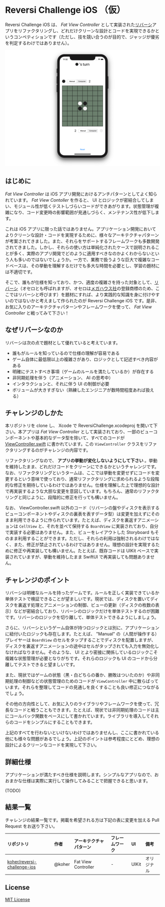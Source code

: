 # Reversi Challenge iOS （仮）

Reversi Challenge iOS は、 _Fat View Controller_ として実装された[リバーシ](https://en.wikipedia.org/wiki/Reversi)アプリをリファクタリングし、どれだけクリーンな設計とコードを実現できるかというコンペティションです（ただし、技を競い合うのが目的で、ジャッジが優劣を判定するわけではありません）。

![アプリのスクリーンショット](Screenshot.png)

## はじめに

_Fat View Controller_ は iOS アプリ開発におけるアンチパターンとしてよく知られています。 _Fat View Contoller_ を作ると、 UI とロジックが密結合してしまい、モジュール性が低くテストしづらいコードができあがります。状態管理が複雑になり、コード変更時の影響範囲が見通しづらく、メンテナンス性が低下します。

これは iOS アプリに限った話ではありません。アプリケーション開発においてよりクリーンな設計・コードを実現するために、様々なアーキテクチャパターンが考案されてきました。また、それらをサポートするフレームワークも多数開発されてきました。しかし、それらの使い方は単純化されたケースで説明されることが多く、実際のアプリ開発でどのように適用すべきなのかよくわからないという人も多いのではないでしょうか。一方で、業務で扱うような巨大で複雑なコードベースは、その挙動を理解するだけでも多大な時間を必要とし、学習の題材には不適切です。

そこで、誰もが仕様を知っており、かつ、適度の複雑さを持った対象として、[リバーシ](https://en.wikipedia.org/wiki/Reversi)（オセロとも呼ばれますが、オセロは[メガハウス社](https://www.megahouse.co.jp/)の登録商標のため、ここではリバーシと呼びます）を題材にすれば、より実践的な知識を身に付けやすいのではないかと考えまして作られたのが Reversi Challenge iOS です。是非、お気に入りのアーキテクチャパターンやフレームワークを使って、 _Fat View Controller_ と戦ってみて下さい！

## なぜリバーシなのか

リバーシは次の点で題材として優れていると考えています。

- 誰もがルールを知っているので仕様の理解が容易である
- ゲーム自体に最低限以上の複雑さがあり、ロジックとして記述すべき内容がある
- 明確にテストすべき事項（ゲームのルールを満たしているか）が存在する
- 非同期処理を伴う（アニメーション、 AI の思考中）
- インタラクションと、それに伴う UI の制御が必要
- ボリュームが大きすぎない（熟練したエンジニアが数時間程度あれば扱える）

## チャレンジのしかた

本リポジトリを clone し、 Xcode で ReversiChallenge.xcodeproj を開いて下さい。本アプリは _Fat View Controller_ として実装されており、一部のビューコンポーネントや基本的なデータ型を除いて、すべてのコードが [ViewController.swift](ReversiChallenge/ViewController.swift) に書かれています。この `ViewController` クラスをリファクタリングするのがチャレンジの内容です。

リファクタリングなので、 **アプリの挙動が変化しないようにして下さい** 。挙動を維持したまま、どれだけコードをクリーンにできるかというチャレンジです。なお、リファクタリングというタームは、ここでは挙動を変更せずにコードを変更するという意味で使っており、通常リファクタリングに求められるような段階的な修正を期待しているわけではありません。仕様を理解した上で理想的な設計で再実装するような大胆な変更を意図しています。もちろん、通常のリファクタリングと同じように、段階的に修正を行っても構いません。

なお、 ViewController.swift 以外のコード（リバーシの盤やディスクを表示するビューコンポーネントやディスクの裏表を表すデータ型）は変更を加えずにそのまま利用できるように作られています。たとえば、ディスクを裏返すアニメーションは `CellView` と、それを並べて保持する `BoardView` に実装されており、自分で実装する必要はありません。また、ビューをレイアウトした Storyboard もそのまま利用することができます。ただし、それらの利用は強制されるわけではなく、また、修正が禁止されているわけではありません。理想の設計を実現するために修正や再実装しても構いません。たとえば、既存コードは UIKit ベースで実装されていますが、挙動を維持したまま SwiftUI で再実装しても問題ありません。

## チャレンジのポイント

リバーシは明確なルールを持ったゲームです。ルールを正しく実装できているか単体テストで検証できることが望ましいです。現状では、ディスクを置いてディスクを裏返す処理とアニメーションの制御、ビューの更新（ディスクの枚数の表示）などが密結合しており、リバーシのロジックだけを単体テストするのが困難です。リバーシのロジックを切り離して、単体テストできるようにしましょう。

さらに、リバーシというゲーム自体が持つロジックとは別に、アプリケーションに紐付いたロジックも存在します。たとえば、 "Manual" の（人間が操作する）プレイヤーは `BoardView` のセルをタップすることでディスクを配置しますが、ディスクを裏返すアニメーションの途中はセルがタップされても入力を無効化しなければなりません。そのような、 UI とより密接に関係しているロジックこそ複雑な状態管理が必要となりがちです。それらのロジックも UI のコードから分離してテストできると望ましいです。

また、現状ではゲームの状態（黒・白どちらの番か、勝敗はついたのか）や非同期処理の制御などの状態管理のためのコードが `ViewController` 中に散らばっています。それらを整理してコードの見通しを良くすることも良い修正につながるでしょう。

その他の方向性として、お気に入りのライブラリやフレームワークを使って、冗長なコードと戦うこともできます。たとえば、現状では非同期処理のコードは主にコールバック関数をベースにして書かれています。ライブラリを導入してそれらのコードをシンプルにすることもできます。

上記のすべてを行わないといけないわけではありませんし、ここに書かれている他にも様々な問題があるでしょう。上記のポイントは参考程度にとどめ、理想の設計によるクリーンなコードを実現して下さい。

## 詳細仕様

アプリケーションが満たすべき仕様を説明します。シンプルなアプリなので、おおまかな仕様は実際に実行して操作してみることで把握できると思います。

(TODO)

## 結果一覧

チャレンジの結果一覧です。掲載を希望される方は下記の表に変更を加える Pull Request をお送り下さい。

| リポジトリ | 作者 | アーキテクチャパターン | フレームワーク | UI | 備考 |
|:--|:--|:--|:--|:--|:--|
| [koher/reversi-challenge-ios](https://github.com/koher/reversi-challenge-ios) | @koher | Fat View Controller | - | UIKit | オリジナル |

## License

[MIT License](LICENSE)
